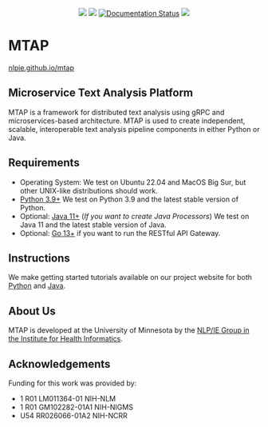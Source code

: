 <p align="center">
  <a href="https://pypi.org/project/mtap/">
    <img src="https://img.shields.io/pypi/v/mtap" /></a>
  <a href="https://mvnrepository.com/artifact/edu.umn.nlpie/mtap">
    <img src="https://img.shields.io/maven-central/v/edu.umn.nlpie/mtap" /></a>
  <a href='https://mtap.readthedocs.io/en/latest/?badge=latest'>
    <img src='https://readthedocs.org/projects/mtap/badge/?version=latest' alt='Documentation Status' /></a>
  <a href='https://github.com/nlpie/mtap/actions/workflows/ci.yml'>
    <img src='https://github.com/nlpie/mtap/actions/workflows/ci.yml/badge.svg?branch=main' /></a>
</p>

# MTAP

[nlpie.github.io/mtap](https://nlpie.github.io/mtap)

## Microservice Text Analysis Platform

MTAP is a framework for distributed text analysis using gRPC and microservices-based architecture. 
MTAP is used to create independent, scalable, interoperable text analysis pipeline 
components in either Python or Java. 

## Requirements
- Operating System: We test on Ubuntu 22.04 and MacOS Big Sur, but other UNIX-like distributions should work.
- [Python 3.9+](https://www.python.org/downloads/) We test on Python 3.9 and the latest stable version of Python. 
- Optional: [Java 11+](https://adoptium.net) (_If you want to create Java Processors_) We test on Java 11 and the latest stable version of Java.
- Optional: [Go 13+](https://golang.org) if you want to run the RESTful API Gateway.

## Instructions

We make getting started tutorials available on our project website for both [Python](https://nlpie.github.io/mtap/docs/tutorials/python.html) and [Java](https://nlpie.github.io/mtap/docs/tutorials/java.html).

## About Us

MTAP is developed at the University of Minnesota by the [NLP/IE Group in the Institute for Health Informatics](https://healthinformatics.umn.edu/research/nlpie-group).

## Acknowledgements
Funding for this work was provided by:

- 1 R01 LM011364-01 NIH-NLM
- 1 R01 GM102282-01A1 NIH-NIGMS
- U54 RR026066-01A2 NIH-NCRR
